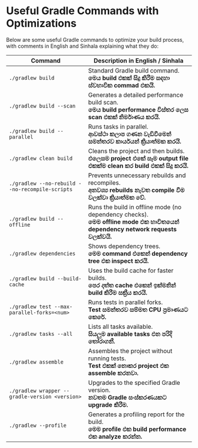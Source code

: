 # Useful Gradle Commands with Optimizations

Below are some useful Gradle commands to optimize your build process, with comments in English and Sinhala explaining what they do:

| Command | Description in English / Sinhala |
|---------|----------------------------------|
| `./gradlew build` | Standard Gradle build command. <br>**මෙය build එකක් සිදු කිරීම සඳහා ස්වභාවික commad එකයි.** |
| `./gradlew build --scan` | Generates a detailed performance build scan. <br>**මෙය build performance විස්තර ලෙස scan එකක් නිර්මාණය කරයි.** |
| `./gradlew build --parallel` | Runs tasks in parallel. <br>**ආවස්ථා කලාප ගණන වැඩිවීමෙන් සමන්තරව කාර්යයන් ක්‍රියාත්මක කරයි.** |
| `./gradlew clean build` | Cleans the project and then builds. <br>**එලෙසම project එකේ සෑම output file එකක්ම clean කර build එකක් සිදු කරයි.** |
| `./gradlew --no-rebuild --no-recompile-scripts` | Prevents unnecessary rebuilds and recompiles. <br>**අනවශ්‍ය rebuilds නැවත compile වීම වලක්වා ක්‍රියාත්මක වේ.** |
| `./gradlew build --offline` | Runs the build in offline mode (no dependency checks). <br>**මෙම offline mode එක භාවිතයෙන් dependency network requests වලක්වයි.** |
| `./gradlew dependencies` | Shows dependency trees. <br>**මෙම command එකෙන් dependency tree එක inspect කරයි.** |
| `./gradlew build --build-cache` | Uses the build cache for faster builds. <br>**පෙර දත්ත cache එකෙන් ඉක්මනින් build කිරීම සක්‍රීය කරයි.** |
| `./gradlew test --max-parallel-forks=<num>` | Runs tests in parallel forks. <br>**Test සමන්තරව සම්මත CPU ප්‍රමාණයට කෙරේ.** |
| `./gradlew tasks --all` | Lists all tasks available. <br>**සියලුම available tasks එන පරිදි තෝරාගනී.** |
| `./gradlew assemble` | Assembles the project without running tests. <br>**Test එකක් නොකර project එක assemble කරනවා.** |
| `./gradlew wrapper --gradle-version <version>` | Upgrades to the specified Gradle version. <br>**නවතම Gradle සංස්කරණයකට upgrade කිරීම.** |
| `./gradlew --profile` | Generates a profiling report for the build. <br>**මෙම profile එක build performance එක analyze කරන්න.** |
